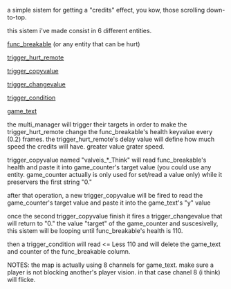 a simple sistem for getting a "credits" effect, you kow, those scrolling down-to-top.

this sistem i've made consist in 6 different entities. 

[func_breakable](https://sites.google.com/site/svenmanor/entguide/func_breakable) (or any entity that can be hurt)

[trigger_hurt_remote](https://sites.google.com/site/svenmanor/entguide/trigger_hurt)

[trigger_copyvalue](https://sites.google.com/site/svenmanor/entguide/trigger_copyvalue)

[trigger_changevalue](https://sites.google.com/site/svenmanor/entguide/trigger_changevalue)

[trigger_condition](https://sites.google.com/site/svenmanor/entguide/trigger_condition)

[game_text](https://sites.google.com/site/svenmanor/entguide/game_text)

the multi_manager will trigger their targets in order to make the trigger_hurt_remote change the func_breakable's health keyvalue every (0.2) frames. the trigger_hurt_remote's delay value will define how much speed the credits will have. greater value grater speed.

trigger_copyvalue named "valveis_*_Think" will read func_breakable's health and paste it into game_counter's target value (you could use any entity. game_counter actually is only used for set/read a value only) while it preservers the first string "0." 

after that operation, a new trigger_copyvalue will be fired to read the game_counter's target value and paste it into the game_text's "y" value

once the second trigger_copyvalue finish it fires a trigger_changevalue that will return to "0." the value "target" of the game_counter and suscesivelly, this sistem will be looping until func_breakable's health is 110.

then a trigger_condition will read <= Less 110 and will delete the game_text and counter of the func_breakable column.

NOTES: the map is actually using 8 channels for game_text. make sure a player is not blocking another's player vision. in that case chanel 8 (i think) will flicke.